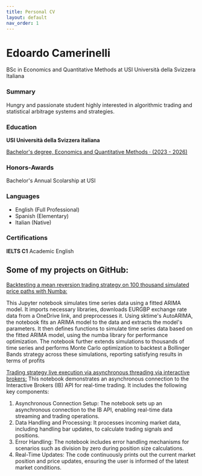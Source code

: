```yaml
---
title: Personal CV
layout: default
nav_order: 1
---
```



# Edoardo Camerinelli
BSc in Economics and Quantitative Methods at USI Università della Svizzera Italiana

### Summary
Hungry and passionate student highly interested in algorithmic 
trading and statistical arbitrage systems and strategies.

### Education
**USI Università della Svizzera italiana**

[Bachelor's degree, Economics and Quantitative Methods  · (2023 - 2026)](https://www.desk.usi.ch/it/piano-degli-studi-bachelor-in-scienze-economiche)

### Honors-Awards
Bachelor's Annual Scolarship at USI

### Languages
- English (Full Professional)
- Spanish (Elementary)
- Italian (Native)

### Certifications
**IELTS C1** Academic English

## Some of my projects on GitHub:

[Backtesting a mean reversion trading strategy on 100 thousand simulated price paths with Numba:](https://github.com/edoardoCame/PythonMiniTutorials/blob/a3920eb9b472f933a2b5bc6d721907deb9482c57/time%20series%20models/to%20practice/ts%20simulation%20ARIMA.ipynb)

This Jupyter notebook simulates time series data using a fitted ARIMA model. It imports necessary libraries, downloads EURGBP exchange rate data from a 
OneDrive link, and preprocesses it. Using sktime's AutoARIMA, the notebook fits an ARIMA model to the data and extracts the model's parameters. It then defines functions to simulate time series data based on the fitted ARIMA model, using the numba library for performance optimization. The notebook further extends simulations to thousands of time series and performs Monte Carlo optimization to backtest a Bollinger Bands strategy across these simulations, reporting satisfying results in terms of profits 

[Trading strategy live execution via asynchronous threading via interactive brokers:](https://github.com/edoardoCame/PythonMiniTutorials/blob/a3920eb9b472f933a2b5bc6d721907deb9482c57/trading%20strategies/MyOwnBacktester/IB%20api%20connection.ipynb)
This notebook demonstrates an asynchronous connection to the Interactive Brokers (IB) API for real-time trading. It includes the following key components: 

1. Asynchronous Connection Setup: The notebook sets up an asynchronous 
connection to the IB API, enabling real-time data streaming and trading operations. 
2. Data Handling and Processing: It processes incoming market data, including 
handling bar updates, to calculate trading signals and positions. 
3. Error Handling: The notebook includes error handling mechanisms for scenarios 
such as division by zero during position size calculations. 
4. Real-Time Updates: The code continuously prints out the current market position 
and price updates, ensuring the user is informed of the latest market conditions. 
